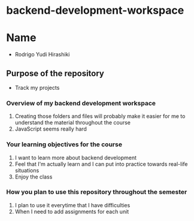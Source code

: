 # backend-development-workspace
# Name 
- Rodrigo Yudi Hirashiki

## Purpose of the repository
- Track my projects
### Overview of my backend development workspace
1. Creating those folders and files will probably make it easier for me to understand the material throughout the course
2. JavaScript seems really hard

### Your learning objectives for the course
1. I want to learn more about backend development
2. Feel that I'm actually learn and I can put into practice towards real-life situations
3. Enjoy the class

### How you plan to use this repository throughout the semester
1. I plan to use it everytime that I have difficulties
2. When I need to add assignments for each unit

